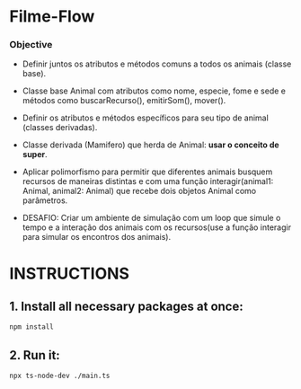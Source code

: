# Filme-Flow
### Objective
  - Definir juntos os atributos e métodos comuns a todos os animais (classe base).  
  - Classe base Animal com atributos como nome, especie, fome e sede e métodos como buscarRecurso(), emitirSom(), mover().  
  - Definir os atributos e métodos específicos para seu tipo de animal (classes derivadas).  
  - Classe derivada (Mamifero) que herda de Animal: **usar o conceito de super**.  
  - Aplicar polimorfismo para permitir que diferentes animais busquem recursos de maneiras distintas e com uma função interagir(animal1: Animal, animal2: Animal) que recebe dois objetos Animal como parâmetros.  
  
  - DESAFIO: Criar um ambiente de simulação com um loop que simule o tempo e a interação dos animais com os recursos(use a função interagir para simular os encontros dos animais).   


# INSTRUCTIONS
## 1. Install all necessary packages at once:
```bash
npm install
```

## 2. Run it:
```bash
npx ts-node-dev ./main.ts
```
